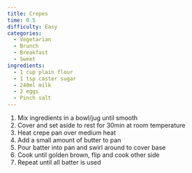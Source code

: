 ```yaml
---
title: Crepes
time: 0.5
difficulty: Easy
categories:
  - Vegetarian
  - Brunch
  - Breakfast
  - Sweet
ingredients:
  - 1 cup plain flour
  - 1 tsp caster sugar
  - 240ml milk
  - 2 eggs
  - Pinch salt
---
```

1. Mix ingredients in a bowl/jug until smooth
2. Cover and set aside to rest for 30min at room temperature
3. Heat crepe pan over medium heat
4. Add a small amount of butter to pan
5. Pour batter into pan and swirl around to cover base
6. Cook until golden brown, flip and cook other side
7. Repeat until all batter is used
